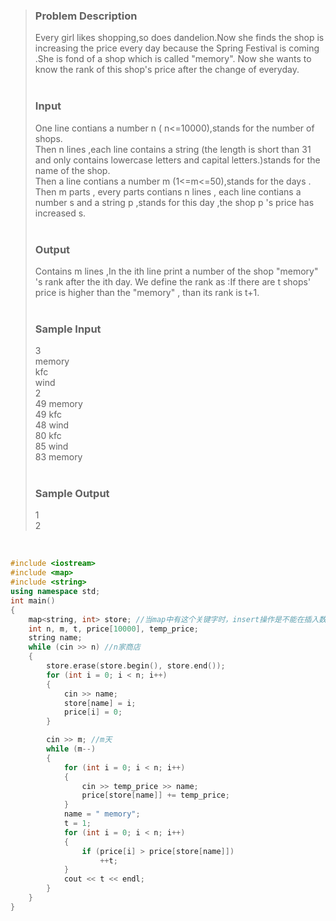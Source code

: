 >### Problem Description<br>
>Every girl likes shopping,so does dandelion.Now she finds the shop is increasing the price every day because the Spring Festival is coming .She is fond of a shop which is called "memory". Now she wants to know the rank of this shop's price after the change of everyday.<br>
> <br>
>### Input<br>
>One line contians a number n ( n<=10000),stands for the number of shops.<br>
>Then n lines ,each line contains a string (the length is short than 31 and only contains lowercase letters and capital letters.)stands for the name of the shop.<br>
>Then a line contians a number m (1<=m<=50),stands for the days .<br>
>Then m parts , every parts contians n lines , each line contians a number s and a string p ,stands for this day ,the shop p 's price has increased s.<br>
> <br>
>### Output<br>
>Contains m lines ,In the ith line print a number of the shop "memory" 's rank after the ith day. We define the rank as :If there are t shops' price is higher than the "memory" , than its rank is t+1.<br>
> <br>
>### Sample Input<br>
>3<br>
>memory<br>
>kfc<br>
>wind<br>
>2<br>
>49 memory<br>
>49 kfc<br>
>48 wind<br>
>80 kfc<br>
>85 wind<br>
>83 memory<br>
> <br>
>### Sample Output<br>
>1<br>
>2<br>
<br>

```cpp
#include <iostream>
#include <map>
#include <string>
using namespace std;
int main()
{
    map<string, int> store; //当map中有这个关键字时，insert操作是不能在插入数据的，但是用数组方式就不同了，它可以覆盖以前该关键字对 应的值
    int n, m, t, price[10000], temp_price;
    string name;
    while (cin >> n) //n家商店
    {
        store.erase(store.begin(), store.end());
        for (int i = 0; i < n; i++)
        {
            cin >> name;
            store[name] = i;
            price[i] = 0;
        }

        cin >> m; //m天
        while (m--)
        {
            for (int i = 0; i < n; i++)
            {
                cin >> temp_price >> name;
                price[store[name]] += temp_price;
            }
            name = " memory";
            t = 1;
            for (int i = 0; i < n; i++)
            {
                if (price[i] > price[store[name]])
                    ++t;
            }
            cout << t << endl;
        }
    }
}
```
